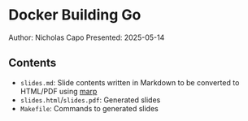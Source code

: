 # Docker Building Go

Author: Nicholas Capo
Presented: 2025-05-14

## Contents

- `slides.md`: Slide contents written in Markdown to be converted to HTML/PDF using [marp](https://marp.app/)
- `slides.html`/`slides.pdf`: Generated slides
- `Makefile`: Commands to generated slides
